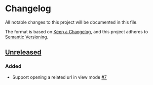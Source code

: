 # Changelog
All notable changes to this project will be documented in this file.

The format is based on [Keep a Changelog](https://keepachangelog.com/en/1.0.0/),
and this project adheres to [Semantic Versioning](https://semver.org/spec/v2.0.0.html).

## [Unreleased]

### Added

- Support opening a related url in view mode [#7](https://github.com/dpickett/open-related-url/issues/7)

[Unreleased]: https://github.com/dpickett/open-related-url/compare/0.0.11...HEAD
